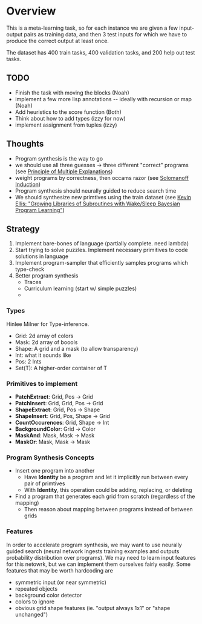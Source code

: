 # Overview

This is a meta-learning task, so for each instance we are given a few input-output pairs as training data, and then 3 test inputs for which we have to produce the correct output at least once.

The dataset has 400 train tasks, 400 validation tasks, and 200 help out test tasks.

## TODO
 * Finish the task with moving the blocks (Noah)
 * implement a few more lisp annotations -- ideally with recursion or map (Noah)
 * Add heuristics to the score function (Both)
 * Think about how to add types (izzy for now)
 * implement assignment from tuples (izzy)

## Thoughts

 * Program synthesis is the way to go
 * we should use all three guesses -> three different "correct" programs (see [Principle of Multiple Explanations](http://guillefix.me/cosmos/static/Principle%2520of%2520multiple%2520explanations.html))
 * weight programs by correctness, then occams razor (see [Solomanoff Induction](https://en.wikipedia.org/wiki/Solomonoff%27s_theory_of_inductive_inference))
 * Program synthesis should neurally guided to reduce search time
 * We should synthesize new primtives using the train dataset (see [Kevin Ellis: "Growing Libraries of Subroutines with Wake/Sleep Bayesian Program Learning"](https://www.youtube.com/watch?v=_oyGF1YqdJc))

## Strategy

1. Implement bare-bones of language (partially complete. need lambda)
2. Start trying to solve puzzles. Implement necessary primitives to code solutions in language
3. Implement program-sampler that efficiently samples programs which type-check
4. Better program synthesis
	* Traces
	* Curriculum learning (start w/ simple puzzles)
	*

### Types

Hinlee Milner for Type-inference.

 * Grid: 2d array of colors
 * Mask: 2d array of boools
 * Shape: A grid and a mask (to allow transparency)
 * Int: what it sounds like
 * Pos: 2 Ints
 * Set(T): A higher-order container of T

### Primitives to implement

 * **PatchExtract**: Grid, Pos -> Grid
 * **PatchInsert**: Grid, Grid, Pos -> Grid
 * **ShapeExtract**: Grid, Pos -> Shape
 * **ShapeInsert**: Grid, Pos, Shape -> Grid
 * **CountOccurences**: Grid, Shape -> Int
 * **BackgroundColor**: Grid -> Color
 * **MaskAnd**: Mask, Mask -> Mask
 * **MaskOr**: Mask, Mask -> Mask

### Program Synthesis Concepts

 * Insert one program into another
 	* Have **Identity** be a program and let it implicitly run between every pair
 	of primtives
 	* With **Identity**, this operation could be adding, replacing, or deleting
 * Find a program that generates each grid from scratch (regardless of the mapping)
 	* Then reason about mapping between programs instead of between grids




### Features
In order to accelerate program synthesis, we may want to use neurally guided search (neural network ingests training examples and outputs probability distribution over programs). We may need to learn input features for this netowrk, but we can implement them ourselves fairly easily. Some features that may be worth hardcoding are

 * symmetric input (or near symmetric)
 * repeated objects
 * background color detector
 * colors to ignore
 * obvious grid shape features (ie. "output always 1x1" or "shape unchanged")
